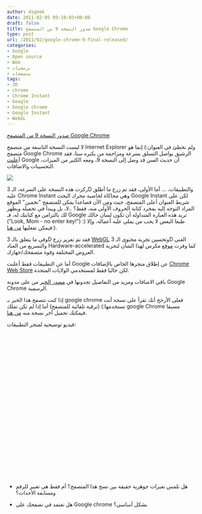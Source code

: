 ```yaml
---
author: dzgeek
date: 2011-02-05 09:10:03+00:00
draft: false
title: صدور النسخة 9 من المتصفح Google Chrome
type: post
url: /2011/02/google-chrome-9-final-released/
categories:
- Google
- Open source
- Web
- برمجيات
- متصفحات
tags:
- 3D
- chrome
- Chrome Instant
- Google
- Google chrome
- Google Instant
- WebGL
---
```


[صدور النسخة 9 من المتصفح Google Chrome](http://wp.me/pH2gY-1LA)


لا ليست النسخة التاسعة من متصفح Internet Explorer ولم نخطئ في العنوان:) إنما هو متصفح Google Chrome الرشيق يواصل التسلق بسرعة ومزاحمة من يكبره سنا، فقد أ[علنت](http://chrome.blogspot.com/2011/02/dash-of-speed-3d-and-apps.html) Google أن حديث السن قد وصل إلى النسخة 9، ومعه الكثير من الميزات، التحسينات والاضافات.

[![](https://www.it-scoop.com/wp-content/uploads/2011/02/google-chrome.jpg)
]( https://www.it-scoop.com/2011/02/google-chrome-9-final-released/)

ركزت هذه النسخة على السرعة، الـ 3D والتطبيقات، ... أما الأولى، فقد تم زرع ما أطلق عليه Chrome Instant وهي محاكاة لخاصية محرك البحث Google Instant لكن على شريط العنوان أعلى المتصفح، حيث ومن الآن فصاعدا يمكن للمتصفح "تخمين" الموقع المراد التوجه إليه بمجرد كتابة الحروف الأولى منه، فقط؟ ..لا، بل ويبدأ في تحميله ويظهر لك بالتزامن مع كتابتك له، فـ Google تريد هذه العبارة المتداولة أن تكون لسان حالك (“Look, Mom - no enter key!”) :) طبعا البعض لا يحب من يملي عليه أعماله، وإلا فيمكن تفعليها [من هنا](http://www.google.com/support/chrome/bin/answer.py?answer=177873):).

وفي ما يتعلق بالـ 3D فقد تم تعزيز زرع [WebGL](http://www.khronos.org/webgl/) وتحسين تجربة محتوى الـ 3D الغني والتسريع من العتاد Hardware-accelerated كما وفرت [موقع](http://www.chromeexperiments.com/webgl) مكرس لهذا الشأن لتجربة العروض المختلفة وقوة متصفحك/جهازك.

أما عن التطبيقات فقط أعلنت Google عن إطلاق متجرها الخاص بالإضافات [Chrome Web Store](https://chrome.google.com/webstore) لكن حاليا فقط لمستخدمي الولايات المتحدة.

باقي الاضافات ومزيد من التفاصيل تجدونها في [مصدر الخبر](http://chrome.blogspot.com/2011/02/dash-of-speed-3d-and-apps.html) من على مدونة Google Chrome الرسمية.

إذا كنت تتصفح هذا الخبر بـ google chrome فعلى الأرجح أنك تقرأ على نسخة أنت تستخدمها:) (ترقية تلقائية للمتصفح) أما إذا لم تكن تملك google Chrome مسبقا فيمكنك تحميل آخر نسخة منه [من هنا](http://www.google.com/chrome).

فيديو توضيحية لمتجر التطبيقات:

<!-- more -->



<object classid="clsid:d27cdb6e-ae6d-11cf-96b8-444553540000" width="640" codebase="http://download.macromedia.com/pub/shockwave/cabs/flash/swflash.cab#version=6,0,40,0" height="385"><embed src="http://www.youtube.com/v/jB5KFJULahs?fs=1&hl=fr_FR" allowscriptaccess="always" height="385" width="640" allowfullscreen="true" type="application/x-shockwave-flash"></embed></object>

- هل تلمس تغيرات جوهرية حقيقة بين نسخ هذا المتصفح؟ أم فقط هي تغيير للرقم ومسابقة الأحداث؟

- هل تعتمد في تصفحك على Google chrome بشكل أساسي؟
